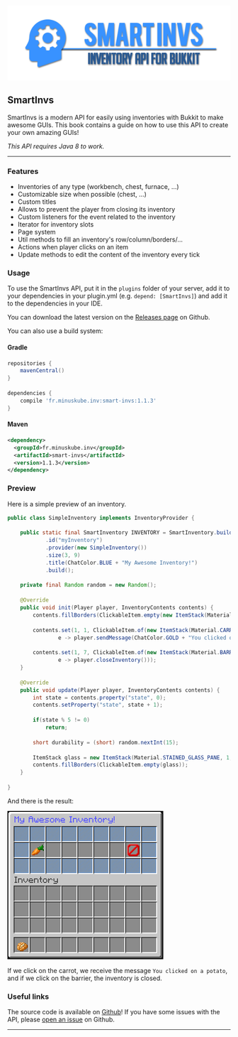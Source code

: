 ![](/assets/smart_invs.png)

## SmartInvs

SmartInvs is a modern API for easily using inventories with Bukkit to make awesome GUIs. This book contains a guide on how to use this API to create your own amazing GUIs!

_This API requires Java 8 to work._

---

### Features

* Inventories of any type \(workbench, chest, furnace, ...\)
* Customizable size when possible \(chest, ...\)
* Custom titles
* Allows to prevent the player from closing its inventory
* Custom listeners for the event related to the inventory
* Iterator for inventory slots
* Page system
* Util methods to fill an inventory's row/column/borders/...
* Actions when player clicks on an item
* Update methods to edit the content of the inventory every tick

### Usage
To use the SmartInvs API, put it in the `plugins` folder of your server, add it to your dependencies in your plugin.yml (e.g. `depend: [SmartInvs]`) and add it to the dependencies in your IDE.

You can download the latest version on the [Releases page](https://github.com/MinusKube/SmartInvs/releases) on Github.

You can also use a build system:
#### Gradle
```gradle
repositories {
    mavenCentral()
}

dependencies {
    compile 'fr.minuskube.inv:smart-invs:1.1.3'
}
```

#### Maven
```xml
<dependency>
  <groupId>fr.minuskube.inv</groupId>
  <artifactId>smart-invs</artifactId>
  <version>1.1.3</version>
</dependency>
```

### Preview

Here is a simple preview of an inventory.

```java
public class SimpleInventory implements InventoryProvider {

    public static final SmartInventory INVENTORY = SmartInventory.builder()
            .id("myInventory")
            .provider(new SimpleInventory())
            .size(3, 9)
            .title(ChatColor.BLUE + "My Awesome Inventory!")
            .build();

    private final Random random = new Random();

    @Override
    public void init(Player player, InventoryContents contents) {
        contents.fillBorders(ClickableItem.empty(new ItemStack(Material.STAINED_GLASS_PANE)));

        contents.set(1, 1, ClickableItem.of(new ItemStack(Material.CARROT_ITEM),
                e -> player.sendMessage(ChatColor.GOLD + "You clicked on a potato.")));

        contents.set(1, 7, ClickableItem.of(new ItemStack(Material.BARRIER),
                e -> player.closeInventory()));
    }

    @Override
    public void update(Player player, InventoryContents contents) {
        int state = contents.property("state", 0);
        contents.setProperty("state", state + 1);
        
        if(state % 5 != 0)
            return;

        short durability = (short) random.nextInt(15);

        ItemStack glass = new ItemStack(Material.STAINED_GLASS_PANE, 1, durability);
        contents.fillBorders(ClickableItem.empty(glass));
    }

}
```

And there is the result:

![](/assets/444ecfe1e103b.gif)

If we click on the carrot, we receive the message `You clicked on a potato`,
and if we click on the barrier, the inventory is closed.

### Useful links
The source code is available on [Github](https://github.com/MinusKube/SmartInvs)!
If you have some issues with the API, please [open an issue](https://github.com/MinusKube/SmartInvs/issues) on Github.

<hr>